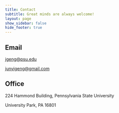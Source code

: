 ```yaml
---
title: Contact
subtitle: Great minds are always welcome!
layout: page
show_sidebar: false
hide_footer: true
---
```


## Email

[jgeng@psu.edu](mailto:jgeng@psu.edu)

[junyigeng@gmail.com](mailto:junyigeng@gmail.com)


## Office 

224 Hammond Building, Pennsylvania State University

University Park, PA 16801



